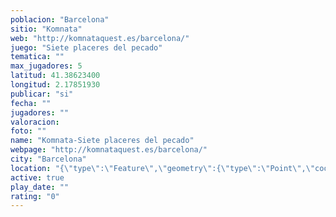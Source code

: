 ```yaml
---
poblacion: "Barcelona"
sitio: "Komnata"
web: "http://komnataquest.es/barcelona/"
juego: "Siete placeres del pecado"
tematica: ""
max_jugadores: 5
latitud: 41.38623400
longitud: 2.17851930
publicar: "si"
fecha: ""
jugadores: ""
valoracion: 
foto: ""
name: "Komnata-Siete placeres del pecado"
webpage: "http://komnataquest.es/barcelona/"
city: "Barcelona"
location: "{\"type\":\"Feature\",\"geometry\":{\"type\":\"Point\",\"coordinates\":[41.386234,2.1785193]}}"
active: true
play_date: ""
rating: "0"
---
```

